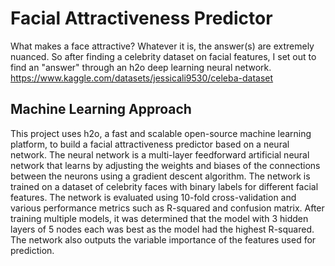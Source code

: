 # Facial Attractiveness Predictor
What makes a face attractive? Whatever it is, the answer(s) are extremely nuanced. So after finding a celebrity dataset on facial features, I set out to find an "answer" through an h2o deep learning neural network. https://www.kaggle.com/datasets/jessicali9530/celeba-dataset

## Machine Learning Approach
This project uses h2o, a fast and scalable open-source machine learning platform, to build a facial attractiveness predictor based on a neural network. The neural network is a multi-layer feedforward artificial neural network that learns by adjusting the weights and biases of the connections between the neurons using a gradient descent algorithm. The network is trained on a dataset of celebrity faces with binary labels for different facial features. The network is evaluated using 10-fold cross-validation and various performance metrics such as R-squared and confusion matrix. After training multiple models, it was determined that the model with 3 hidden layers of 5 nodes each was best as the model had the highest R-squared. The network also outputs the variable importance of the features used for prediction.
